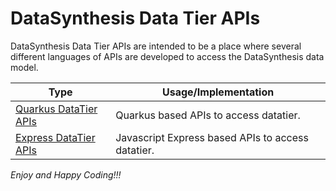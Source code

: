 # DataSynthesis Data Tier APIs
DataSynthesis Data Tier APIs are intended to be a place where several different languages of APIs are developed
to access the DataSynthesis data model.

| Type|Usage/Implementation |
| -------------|----------|
|[Quarkus DataTier APIs](https://github.com/Project-Herophilus/DataSynthesis/tree/main/DataTier-APIs/Quarkus-APIs)|Quarkus based APIs to access datatier.|
|[Express DataTier APIs](https://github.com/Project-Herophilus/DataSynthesis/tree/main/DataTier-APIs/Express-APIs)|Javascript Express based APIs to access datatier.|

*Enjoy and Happy Coding!!!*
